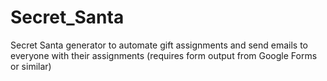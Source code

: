 # Secret_Santa
Secret Santa generator to automate gift assignments and send emails to everyone with their assignments (requires form output from Google Forms or similar)
